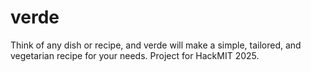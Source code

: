 # verde
Think of any dish or recipe, and verde will make a simple, tailored, and vegetarian recipe for your needs. Project for HackMIT 2025.
